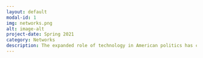 ```yaml
---
layout: default
modal-id: 1
img: networks.png
alt: image-alt
project-date: Spring 2021
category: Networks
description: The expanded role of technology in American politics has changed how legislators connect and share information with other legislators, constituents, and the mass public. By comparing and contrasting the formal legislative cosponsorship network for the 115th and 116th sessions of Congress with the more informal Twitter network of interactions between legislators for the same time period I will be able to determine if individuals that are ”powerful” or ”influential” within social media are also central to the legislative process. I will also determine if influence on social media makes one a more effective legislator. Exploring these relationships between legislative Twitter interactions and the cosponsorship network will demonstrate how accurately Twitter is reflecting the power structure and effectiveness of Congresspeople. The results indicate there is a positive and significant relationship between how influential a legislator is within the legislative network and legislative success.
---
```

